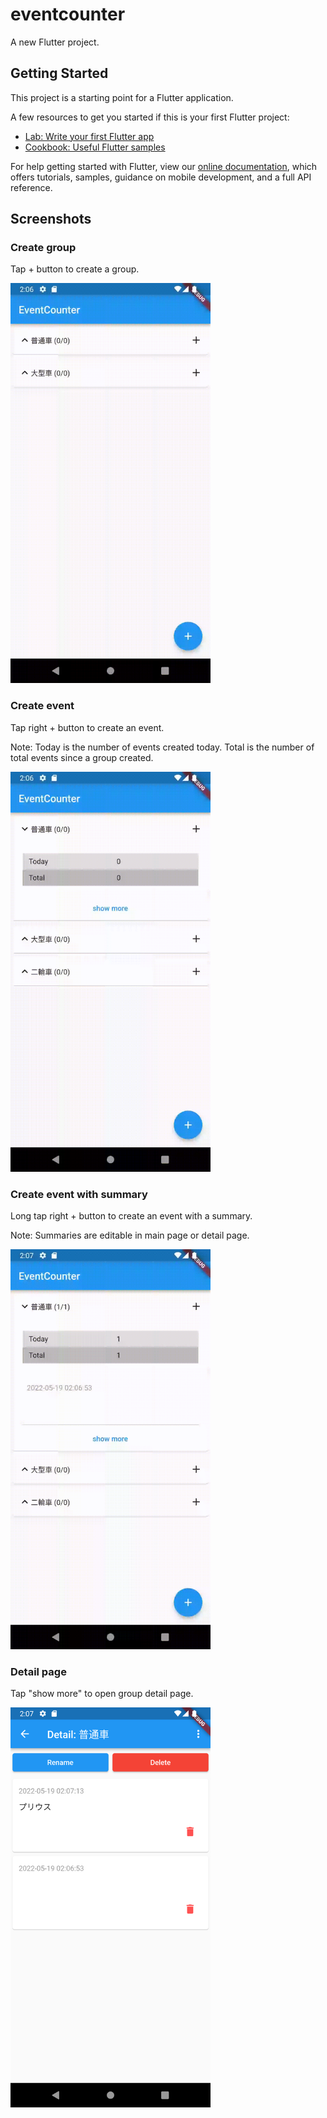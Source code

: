 # eventcounter

A new Flutter project.

## Getting Started

This project is a starting point for a Flutter application.

A few resources to get you started if this is your first Flutter project:

- [Lab: Write your first Flutter app](https://flutter.dev/docs/get-started/codelab)
- [Cookbook: Useful Flutter samples](https://flutter.dev/docs/cookbook)

For help getting started with Flutter, view our
[online documentation](https://flutter.dev/docs), which offers tutorials,
samples, guidance on mobile development, and a full API reference.

## Screenshots

### Create group
Tap + button to create a group.

<img src="./images/create-group.gif" width="320" />

### Create event
Tap right + button to create an event.

Note: Today is the number of events created today. Total is the number of total events since a group created.

<img src="./images/create-event.gif" width="320" />

### Create event with summary
Long tap right + button to create an event with a summary.

Note: Summaries are editable in main page or detail page.

<img src="./images/create-event-with-summary.gif" width="320" />

### Detail page
Tap "show more" to open group detail page.

<img src="./images/detail-page.png" width="320" />

